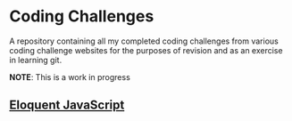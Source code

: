 # Coding Challenges
A repository containing all my completed coding challenges from various coding challenge websites for the purposes of revision and as an exercise in learning git.

**NOTE**: This is a work in progress

## [Eloquent JavaScript]()


